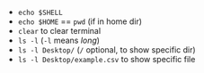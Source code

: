 - `echo $SHELL`
- `echo $HOME` == `pwd` (if in home dir)
- `clear` to clear terminal 
- `ls -l` (`-l` means _long_)
- `ls -l Desktop/` (`/` optional, to show specific dir)
- `ls -l Desktop/example.csv` to show specific file